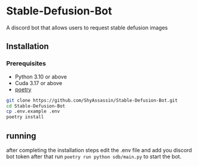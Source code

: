 # Stable-Defusion-Bot
A discord bot that allows users to request stable defusion images

## Installation

### Prerequisites
* Python 3.10 or above
* Cuda 3.17 or above
* [poetry](https://python-poetry.org/)

```bash
git clone https://github.com/ShyAssassin/Stable-Defusion-Bot.git
cd Stable-Defusion-Bot
cp .env.example .env
poetry install
```

## running
after completing the installation steps edit the .env file and add you discord bot token after that run `poetry run python sdb/main.py` to start the bot.
